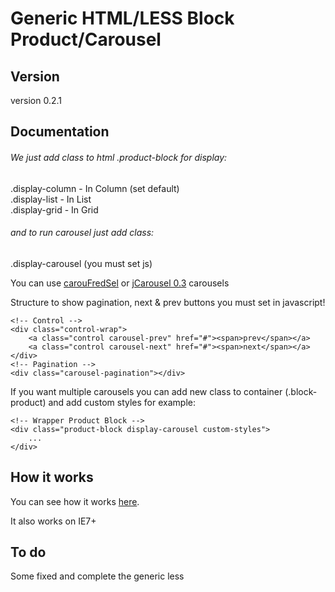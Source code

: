 Generic HTML/LESS Block Product/Carousel
================

<h2>Version</h2>
version 0.2.1

<h2>Documentation</h2>

<h6>We just add class to html .product-block for display:</h6>
.display-column  -  In Column (set default) <br>
.display-list    -  In List <br>
.display-grid    -  In Grid <br>


<h6>and to run carousel just add class:</h6>
.display-carousel (you must set js)

You can use <a href="http://caroufredsel.dev7studios.com/">carouFredSel</a> or <a href="https://github.com/jsor/jcarousel">jCarousel 0.3</a> carousels

Structure to show pagination, next & prev buttons you must set in javascript!

    <!-- Control -->
    <div class="control-wrap">
        <a class="control carousel-prev" href="#"><span>prev</span></a>
        <a class="control carousel-next" href="#"><span>next</span></a>
    </div>
    <!-- Pagination -->
    <div class="carousel-pagination"></div>

If you want multiple carousels you can add new class to container (.block-product) and add custom styles for example:

    <!-- Wrapper Product Block -->
    <div class="product-block display-carousel custom-styles">
    	...
    </div>

<h2>How it works</h2>
You can see how it works <a href="http://generic.balmor.eu/generic-block-carousel/">here</a>.

It also works on IE7+

<h2>To do</h2>
Some fixed and complete the generic less